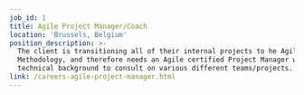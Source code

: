 ```yaml
---
job_id: 1
title: Agile Project Manager/Coach
location: 'Brussels, Belgium'
position_description: >-
  The client is transitioning all of their internal projects to he Agile
  Methodology, and therefore needs an Agile certified Project Manager with a
  technical background to consult on various different teams/projects.
link: /careers-agile-project-manager.html
---
```


